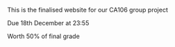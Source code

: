 <p> This is the finalised website for our CA106 group project </p>
<p> Due 18th December at 23:55 </p>
<p> Worth 50% of final grade </p>
